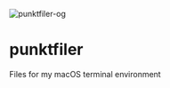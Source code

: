 ![punktfiler-og](https://github.com/albingroen/punktfiler/assets/19674362/8f4f99a7-b8b5-42f2-9817-98b4905fd51b)

# punktfiler

Files for my macOS terminal environment
